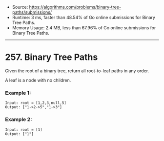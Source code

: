 - Source: https://algorithms.com/problems/binary-tree-paths/submissions/
- Runtime: 3 ms, faster than 48.54% of Go online submissions for Binary Tree Paths.
- Memory Usage: 2.4 MB, less than 67.96% of Go online submissions for Binary Tree Paths.
---
# 257. Binary Tree Paths

Given the root of a binary tree, return all root-to-leaf paths in any order.

A leaf is a node with no children.



### Example 1:

```
Input: root = [1,2,3,null,5]
Output: ["1->2->5","1->3"]
```


### Example 2:

```
Input: root = [1]
Output: ["1"]
```
